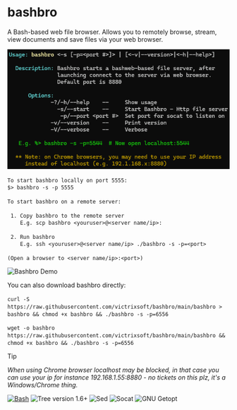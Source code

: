 # bashbro
A Bash-based web file browser. Allows you to remotely browse, stream, view documents and save files via your web browser.  

![Bashbro Usage](assets/bashbro_usage.png)
```
To start bashbro locally on port 5555: 
$> bashbro -s -p 5555

To start bashbro on a remote server:

 1. Copy bashbro to the remote server
    E.g. scp bashbro <youruser>@<server name/ip>:

 2. Run bashbro
    E.g. ssh <youruser>@<server name/ip> ./bashbro -s -p=<port>

(Open a browser to <server name/ip>:<port>)

```
![Bashbro Demo](assets/bashbro_demo.gif)

You can also download bashbro directly: 

`curl -S https://raw.githubusercontent.com/victrixsoft/bashbro/main/bashbro > bashbro && chmod +x bashbro && ./bashbro -s -p=6556`

`wget -o bashbro https://raw.githubusercontent.com/victrixsoft/bashbro/main/bashbro && chmod +x bashbro && ./bashbro -s -p=6556`

> [!TIP]
> *When using Chrome browser localhost may be blocked, in that case you can use your ip for instance 
> 192.168.1.55:8880 - no tickets on this plz, it's a Windows/Chrome thing.*

[![Bash](https://img.shields.io/badge/Bash-4EAA25?logo=gnubash&logoColor=fff)](#)
![Tree version 1.6+](https://img.shields.io/badge/Tree-v1.6+-green)
![Sed](https://img.shields.io/badge/Sed--orange)
![Socat](https://img.shields.io/badge/Socat--blue)
![GNU Getopt](https://img.shields.io/badge/getopt-T=4-yellow)
